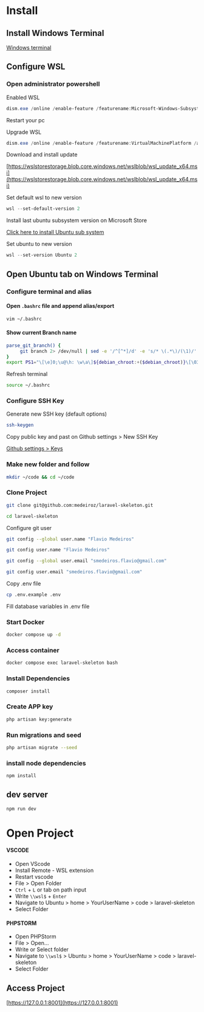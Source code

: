 # Install

## Install Windows Terminal
[Windows terminal](https://docs.microsoft.com/en-us/windows/terminal/get-started)

## Configure WSL
### Open administrator powershell

Enabled WSL
```powershell
dism.exe /online /enable-feature /featurename:Microsoft-Windows-Subsystem-Linux /all /norestart
```

Restart your pc

Upgrade WSL

```powershell
dism.exe /online /enable-feature /featurename:VirtualMachinePlatform /all /norestart
```

Download and install update

[https://wslstorestorage.blob.core.windows.net/wslblob/wsl_update_x64.msi](https://wslstorestorage.blob.core.windows.net/wslblob/wsl_update_x64.msi)

Set default wsl to new version
```powershell
wsl --set-default-version 2
```

Install last ubuntu subsystem version on Microsoft Store

[Click here to install Ubuntu sub system](https://www.microsoft.com/store/productId/9NBLGGH4MSV6)

Set ubuntu to new version
```powershell
wsl --set-version Ubuntu 2
```

## Open Ubuntu tab on Windows Terminal

### Configure terminal and alias
#### Open `.bashrc` file and append alias/export
```bash
vim ~/.bashrc
```

#### Show current Branch name
```bash
parse_git_branch() {
     git branch 2> /dev/null | sed -e '/^[^*]/d' -e 's/* \(.*\)/(\1)/'
}
export PS1="\[\e]0;\u@\h: \w\a\]${debian_chroot:+($debian_chroot)}\[\033[01;32m\]\u@\h\[\033[00m\]:\[\033[01;34m\]\w \[\e[91m\]\$(parse_git_branch)\[\033[00m\]\n$ "
```
Refresh terminal

```bash
source ~/.bashrc
```

### Configure SSH Key

Generate new SSH key (default options)
```bash
ssh-keygen
```

Copy public key and past on Github settings > New SSH Key

[Github settings > Keys](https://github.com/settings/keys)

### Make new folder and follow
```bash
mkdir ~/code && cd ~/code
```

### Clone Project
```bash
git clone git@github.com:medeiroz/laravel-skeleton.git
```

```bash
cd laravel-skeleton
```

Configure git user
```bash
git config --global user.name "Flavio Medeiros"
```
```bash
git config user.name "Flavio Medeiros"
```
```bash
git config --global user.email "smedeiros.flavio@gmail.com"
```
```bash
git config user.email "smedeiros.flavio@gmail.com"
```

Copy .env file
```bash
cp .env.example .env
```
Fill database variables in .env file


### Start Docker
```bash
docker compose up -d
```

### Access container
```bash
docker compose exec laravel-skeleton bash
```

### Install Dependencies
```bash
composer install
```

### Create APP key
```bash
php artisan key:generate
```

### Run migrations and seed
```bash
php artisan migrate --seed
```

### install node dependencies
```bash
npm install
```

## dev server

```bash
npm run dev
```


# Open Project
#### VSCODE
- Open VScode
- Install Remote - WSL extension
- Restart vscode
- File > Open Folder
- `Ctrl` + `L` or tab on path input
- Write `\\wsl$` + `Enter`
- Navigate to Ubuntu > home > YourUserName > code > laravel-skeleton
- Select Folder

#### PHPSTORM
- Open PHPStorm
- File > Open...
- Write or Select folder
- Navigate to `\\wsl$` > Ubuntu > home > YourUserName > code > laravel-skeleton
- Select Folder


## Access Project

[https://127.0.0.1:8001](https://127.0.0.1:8001)
